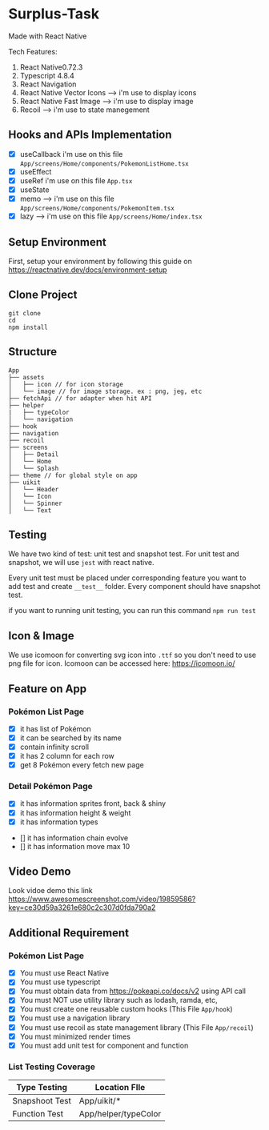# Surplus-Task

Made with React Native

Tech Features:
1. React Native0.72.3
2. Typescript 4.8.4
3. React Navigation 
4. React Native Vector Icons --> i'm use to display icons
5. React Native Fast Image --> i'm use to display image
6. Recoil --> i'm use to state manegement

## Hooks and APIs Implementation
- [X] useCallback i'm use on this file `App/screens/Home/components/PokemonListHome.tsx`
- [X] useEffect
- [X] useRef i'm use on this file `App.tsx`
- [X] useState
- [X] memo --> i'm use on this file `App/screens/Home/components/PokemonItem.tsx`
- [X] lazy --> i'm use on this file `App/screens/Home/index.tsx`

## Setup Environment
First, setup your environment by following this guide on https://reactnative.dev/docs/environment-setup

## Clone Project
```
git clone
cd 
npm install
```

## Structure

```
App
├── assets
│   ├── icon // for icon storage
│   └── image // for image storage. ex : png, jeg, etc
├── fetchApi // for adapter when hit API
├── helper
|   ├── typeColor 
│   └── navigation
├── hook
├── navigation
├── recoil
├── screens
│   ├── Detail
│   └── Home
│   └── Splash
├── theme // for global style on app
├── uikit
│   └── Header
│   └── Icon
│   └── Spinner
│   └── Text
```

## Testing
We have two kind of test: unit test and snapshot test.
For unit test and snapshot, we will use `jest` with react native.

Every unit test must be placed under corresponding feature you want to add test and create `__test__` folder.
Every component should have snapshot test.

if you want to running unit testing, you can run this command `npm run test`

## Icon & Image
We use icomoon for converting svg icon into `.ttf` so you don't need to use png file for icon.
Icomoon can be accessed here: https://icomoon.io/

## Feature on App
### Pokémon List Page
- [X] it has list of Pokémon
- [X] it can be searched by its name
- [X] contain infinity scroll
- [X] it has 2 column for each row
- [X] get 8 Pokémon every fetch new page

### Detail Pokémon Page
- [X] it has information sprites front, back & shiny
- [X] it has information height & weight
- [X] it has information types
- [] it has information chain evolve
- [] it has information move max 10

## Video Demo
Look vidoe demo this link https://www.awesomescreenshot.com/video/19859586?key=ce30d59a3261e680c2c307d0fda790a2

## Additional Requirement
### Pokémon List Page
- [X] You must use React Native
- [X] You must use typescript
- [X] You must obtain data from https://pokeapi.co/docs/v2 using API call
- [X] You must NOT use utility library such as lodash, ramda, etc,
- [X] You must create one reusable custom hooks (This File `App/hook`)
- [X] You must use a navigation library
- [X] You must use recoil as state management library (This File `App/recoil`)
- [X] You must minimized render times
- [X] You must add unit test for component and function 

### List Testing Coverage
| Type Testing | Location FIle |
| ----------------------- | ----------------------------------- |
| Snapshoot Test | App/uikit/*|
| Function Test | App/helper/typeColor |
